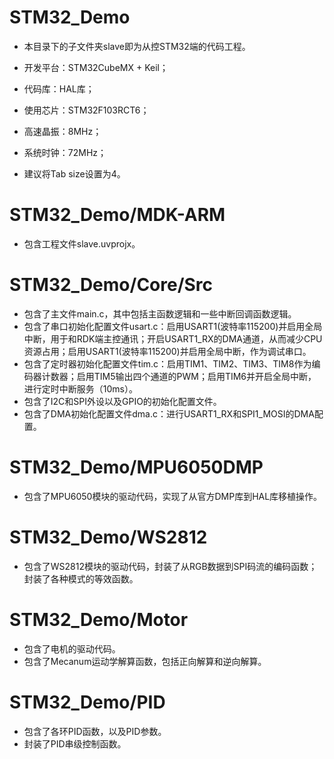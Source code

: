 # STM32_Demo
* 本目录下的子文件夹slave即为从控STM32端的代码工程。

* 开发平台：STM32CubeMX + Keil；
* 代码库：HAL库；
* 使用芯片：STM32F103RCT6；
* 高速晶振：8MHz；
* 系统时钟：72MHz；
* 建议将Tab size设置为4。

# STM32_Demo/MDK-ARM
* 包含工程文件slave.uvprojx。

# STM32_Demo/Core/Src
* 包含了主文件main.c，其中包括主函数逻辑和一些中断回调函数逻辑。
* 包含了串口初始化配置文件usart.c：启用USART1(波特率115200)并启用全局中断，用于和RDK端主控通讯；开启USART1_RX的DMA通道，从而减少CPU资源占用；启用USART1(波特率115200)并启用全局中断，作为调试串口。
* 包含了定时器初始化配置文件tim.c：启用TIM1、TIM2、TIM3、TIM8作为编码器计数器；启用TIM5输出四个通道的PWM；启用TIM6并开启全局中断，进行定时中断服务（10ms）。
* 包含了I2C和SPI外设以及GPIO的初始化配置文件。
* 包含了DMA初始化配置文件dma.c：进行USART1_RX和SPI1_MOSI的DMA配置。

# STM32_Demo/MPU6050DMP
* 包含了MPU6050模块的驱动代码，实现了从官方DMP库到HAL库移植操作。

# STM32_Demo/WS2812
* 包含了WS2812模块的驱动代码，封装了从RGB数据到SPI码流的编码函数；封装了各种模式的等效函数。

# STM32_Demo/Motor
* 包含了电机的驱动代码。
* 包含了Mecanum运动学解算函数，包括正向解算和逆向解算。

# STM32_Demo/PID
* 包含了各环PID函数，以及PID参数。
* 封装了PID串级控制函数。
